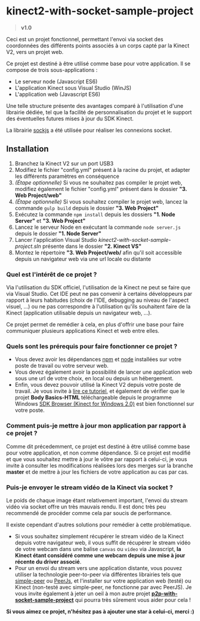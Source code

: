 # kinect2-with-socket-sample-project
> **v1.0**

Ceci est un projet fonctionnel, permettant l'envoi via socket des coordonnées des différents points associés à un corps capté par la Kinect V2, vers un projet web.

Ce projet est destiné à être utilisé comme base pour votre application. Il se compose de trois sous-applications :
* Le serveur node (Javascript ES6)
* L'application Kinect sous Visual Studio (WinJS)
* L'application web (Javascript ES6)

Une telle structure présente des avantages comparé à l'utilisation d'une librairie dédiée, tel que la facilité de personnalisation du projet et le support des éventuelles futures mises à jour du SDK Kinect. 

La librairie [sockjs](https://github.com/sockjs) a été utilisée pour réaliser les connexions socket.


## Installation

1. Branchez la Kinect V2 sur un port USB3
2. Modifiez le fichier "config.yml" présent à la racine du projet, et adapter les différents paramètres en conséquence
3. *(Étape optionnelle)* Si vous ne souhaitez pas compiler le projet web, modifiez également le fichier "config.yml" présent dans le dossier **"3. Web Project/web"**
4. *(Étape optionnelle)* Si vous souhaitez compiler le projet web, lancez la commande `gulp build` depuis le dossier **"3. Web Project"**
5. Exécutez la commande `npm install` depuis les dossiers **"1. Node Server"** et **"3. Web Project"**
6. Lancez le serveur Node en exécutant la commande `node server.js` depuis le dossier **"1. Node Server"**
7. Lancer l'application Visual Studio *kinect2-with-socket-sample-project.sln* présente dans le dossier **"2. Kinect VS"**
8. Montez le répertoire **"3. Web Project/web/** afin qu'il soit accessible depuis un navigateur web via une url locale ou distante


### Quel est l'intérêt de ce projet ?

Via l'utilisation du SDK officiel, l'utilisation de la Kinect ne peut se faire que via Visual Studio. Cet IDE peut ne pas convenir à certains développeurs par rapport à leurs habitudes (choix de l'IDE, debugging au niveau de l'aspect visuel, ...) ou ne pas correspondre à l'utilisation qu'ils souhaitent faire de la Kinect (application utilisable depuis un navigateur web, ...).

Ce projet permet de remédier à cela, en plus d'offrir une base pour faire communiquer plusieurs applications Kinect et web entre elles.


### Quels sont les prérequis pour faire fonctionner ce projet ?

* Vous devez avoir les dépendances [npm](https://www.npmjs.com/) et [node](https://nodejs.org/en/download/) installées sur votre poste de travail ou votre serveur web.
* Vous devez également avoir la possibilité de lancer une application web sous une url de votre choix, en local ou depuis un hébergement.
* Enfin, vous devez pouvoir utilisé la Kinect V2 depuis votre poste de travail. Je vous invite à [lire ce tutoriel](https://developer.microsoft.com/fr-fr/windows/kinect/hardware-setup), et également de vérifier que le projet **Body Basics-HTML** téléchargeable depuis le programme Windows [SDK Browser (Kinect for Windows 2.0)](https://www.microsoft.com/en-us/download/details.aspx?id=44561) est bien fonctionnel sur votre poste.


### Comment puis-je mettre à jour mon application par rapport à ce projet ?

Comme dit précedemment, ce projet est destiné à être utilisé comme base pour votre application, et non comme dépendance. Si ce projet est modifié et que vous souhaitez mettre à jour le vôtre par rapport à celui-ci, je vous invite à consulter les modifications réalisées lors des merges sur la branche __master__ et de mettre à jour les fichiers de votre application au cas par cas.


### Puis-je envoyer le stream vidéo de la Kinect via socket ?

Le poids de chaque image étant relativement important, l'envoi du stream vidéo via socket offre un très mauvais rendu. Il est donc très peu recommendé de procéder comme cela par soucis de performance.

Il existe cependant d'autres solutions pour remédier à cette problématique.
* Si vous souhaitez simplement récupérer le stream vidéo de la Kinect depuis votre navigateur web, il vous suffit de récupérer le stream vidéo de votre webcam dans une balise `canvas` ou `video` via Javascript, **la Kinect étant considéré comme une webcam depuis une mise à jour récente du driver associé**.
* Pour un envoi du stream vers une application distante, vous pouvez utiliser la technologie peer-to-peer via différentes librairies tels que [simple-peer](https://github.com/feross/simple-peer) ou [PeerJs](http://peerjs.com/), et l'installer sur votre application web (testé) ou Kinect (non-testé avec simple-peer, ne fonctionne par avec PeerJS). Je vous invite également à jeter un oeil à mon autre projet **[p2p-with-socket-sample-project](https://github.com/Striffly/p2p-with-socket-sample-project)** qui pourra très sûrement vous aider pour cela !




**Si vous aimez ce projet, n'hésitez pas à ajouter une star à celui-ci, merci :)**
